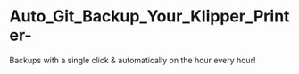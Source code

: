 # Auto_Git_Backup_Your_Klipper_Printer-
Backups with a single click &amp; automatically on the hour every hour!
